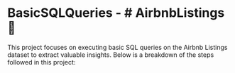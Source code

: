 # BasicSQLQueries - # AirbnbListings 🏡

This project focuses on executing basic SQL queries on the Airbnb Listings dataset to extract valuable insights. Below is a breakdown of the steps followed in this project:
